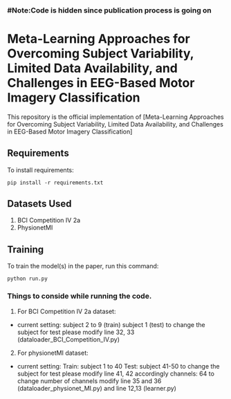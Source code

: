 ### #Note:Code is hidden since publication process is going on

# Meta-Learning Approaches for Overcoming Subject Variability, Limited Data Availability, and Challenges in EEG-Based Motor Imagery Classification

This repository is the official implementation of [Meta-Learning Approaches for Overcoming Subject
Variability, Limited Data Availability, and Challenges
in EEG-Based Motor Imagery Classification]

## Requirements

To install requirements:

```setup
pip install -r requirements.txt
```
## Datasets Used
1. BCI Competition IV 2a
2. PhysionetMI

## Training

To train the model(s) in the paper, run this command:

```Run the model
python run.py
```
### Things to conside while running the code.

1. For BCI Competition IV 2a dataset:
  - current setting: 
      subject 2 to 9 (train)
      subject 1 (test)
      to change the subject for test please modify line 32, 33 (dataloader_BCI_Competition_IV.py)
      
2. For physionetMI dataset:
  - current setting:
      Train: subject 1 to 40
      Test: subject 41-50
      to change the subject for test please modify line 41, 42 accordingly
      channels: 64
      to change number of channels modify line 35 and 36 (dataloader_physionet_MI.py) and line 12,13 (learner.py)
      

<!-- ## Results

Our model achieves the following performance on : -->

